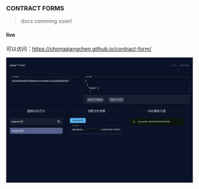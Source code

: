 ### CONTRACT FORMS

> docs comming soon!

#### live

可以访问：https://chongqiangchen.github.io/contract-form/

![live demo](./show.png)
